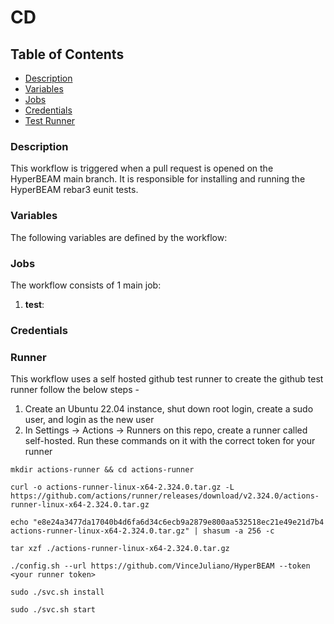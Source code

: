 # CD

## Table of Contents
- [Description](#description)
- [Variables](#variables)
- [Jobs](#jobs)
- [Credentials](#credentials)
- [Test Runner](#runner)

### Description 
This workflow is triggered when a pull request is opened on the HyperBEAM main branch. It is responsible for installing and running the HyperBEAM rebar3 eunit tests.

### Variables

The following variables are defined by the workflow:

### Jobs

The workflow consists of 1 main job:

1. **test**: 


### Credentials

### Runner

This workflow uses a self hosted github test runner to create the github test runner follow the below steps - 

1. Create an Ubuntu 22.04 instance, shut down root login, create a sudo user, and login as the new user
2. In Settings -> Actions -> Runners on this repo, create a runner called self-hosted. Run these commands on it with the correct token for your runner

```
mkdir actions-runner && cd actions-runner

curl -o actions-runner-linux-x64-2.324.0.tar.gz -L https://github.com/actions/runner/releases/download/v2.324.0/actions-runner-linux-x64-2.324.0.tar.gz

echo "e8e24a3477da17040b4d6fa6d34c6ecb9a2879e800aa532518ec21e49e21d7b4  actions-runner-linux-x64-2.324.0.tar.gz" | shasum -a 256 -c

tar xzf ./actions-runner-linux-x64-2.324.0.tar.gz

./config.sh --url https://github.com/VinceJuliano/HyperBEAM --token <your runner token>

sudo ./svc.sh install

sudo ./svc.sh start
```